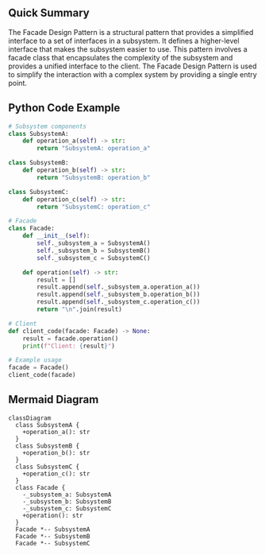 ## Quick Summary

The Facade Design Pattern is a structural pattern that provides a simplified interface to a set of interfaces in a subsystem. It defines a higher-level interface that makes the subsystem easier to use. This pattern involves a facade class that encapsulates the complexity of the subsystem and provides a unified interface to the client. The Facade Design Pattern is used to simplify the interaction with a complex system by providing a single entry point.

## Python Code Example
```python
# Subsystem components
class SubsystemA:
    def operation_a(self) -> str:
        return "SubsystemA: operation_a"

class SubsystemB:
    def operation_b(self) -> str:
        return "SubsystemB: operation_b"

class SubsystemC:
    def operation_c(self) -> str:
        return "SubsystemC: operation_c"

# Facade
class Facade:
    def __init__(self):
        self._subsystem_a = SubsystemA()
        self._subsystem_b = SubsystemB()
        self._subsystem_c = SubsystemC()

    def operation(self) -> str:
        result = []
        result.append(self._subsystem_a.operation_a())
        result.append(self._subsystem_b.operation_b())
        result.append(self._subsystem_c.operation_c())
        return "\n".join(result)

# Client
def client_code(facade: Facade) -> None:
    result = facade.operation()
    print(f"Client: {result}")

# Example usage
facade = Facade()
client_code(facade)
```

## Mermaid Diagram
```mermaid
classDiagram
  class SubsystemA {
    +operation_a(): str
  }
  class SubsystemB {
    +operation_b(): str
  }
  class SubsystemC {
    +operation_c(): str
  }
  class Facade {
    -_subsystem_a: SubsystemA
    -_subsystem_b: SubsystemB
    -_subsystem_c: SubsystemC
    +operation(): str
  }
  Facade *-- SubsystemA
  Facade *-- SubsystemB
  Facade *-- SubsystemC
```
